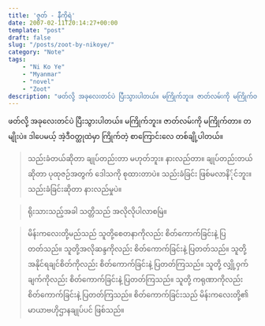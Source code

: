 ```yaml
---
title: 'ဇွတ် - နီကိုရဲ'
date: 2007-02-11T20:14:27+00:00
template: "post"  
draft: false  
slug: "/posts/zoot-by-nikoye/"
category: "Note"
tags:
    - "Ni Ko Ye"
    - "Myanmar"
    - "novel"
    - "Zoot"
description: "ဖတ်လို့ အခုလေးတင်ပဲ ပြီးသွားပါတယ်။ မကြိုက်ဘူး။ ဇာတ်လမ်းကို မကြိုက်တာ။ တမျိုးပဲ။ ဒါပေမယ့် အဲ့ဒီဝတ္ထုထဲမှာ ကြိုက်တဲ့ စာကြောင်းလေ တစ်ချို့ပါတယ်။"
---
```

ဖတ်လို့ အခုလေးတင်ပဲ ပြီးသွားပါတယ်။ မကြိုက်ဘူး။ ဇာတ်လမ်းကို မကြိုက်တာ။ တမျိုးပဲ။ ဒါပေမယ့် အဲ့ဒီဝတ္ထုထဲမှာ ကြိုက်တဲ့ စာကြောင်းလေ တစ်ချို့ပါတယ်။

> သည်းခံတယ်ဆိုတာ ချုပ်တည်းတာ မဟုတ်ဘူး။ နားလည်တာ။ ချုပ်တည်းတယ်ဆိုတာ ပုထုဇဉ်အတွက် ဒေါသကို စုထားတာပဲ။ သည်းခံခြင်း ဖြစ်မလာနိ်ုင်ဘူး။ သည်းခံခြင်းဆိုတာ နားလည်မှုပဲ။

> ရိုးသားသည့်အခါ သတ္တိသည် အလိုလိုပါလာစမြဲ။

> မိန်းကလေးတို့မည်သည် သူတို့စေတနာကိုလည်း စိတ်ကောက်ခြင်းနဲ့ ပြတတ်သည်။ သူတို့အလိုဆန္ဒကိုလည်း စိတ်ကောက်ခြင်းနဲ့ ပြတတ်သည်။ သူတို့ အနိုင်ရချင်စိတ်ကိုလည်း စိတ်ကောက်ခြင်းနဲ့ ပြတတ်ကြသည်။ သူတို့ လျှို့ဝှက်ချက်ကိုလည်း စိတ်ကောက်ခြင်းနဲ့ ပြတတ်ကြသည်။ သူတို့ ကရုဏာကိုလည်း စိတ်ကောက်ခြင်းနဲ့ ပြတတ်ကြသည်။ စိတ်ကောက်ခြင်းသည် မိန်းကလေးတို့၏ မာယာဗဟိုဌာနချုပ်ပင် ဖြစ်သည်။
